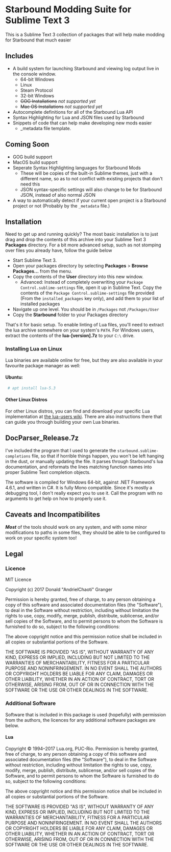 # Starbound Modding Suite for Sublime Text 3
This is a Sublime Text 3 collection of packages that will help make modding for
Starbound that much easier

## Includes
- A build system for launching Starbound and viewing log output live in the console window.
	- 64-bit Windows
	- Linux
	- Steam Protocol
	- 32-bit Windows
	- ~~GOG Installations~~ *not supported yet*
	- ~~Mac OS Installations~~ *not supported yet*
- Autocomplete definitions for all of the Starbound Lua API
- Syntax Highlighting for Lua and JSON files used by Starbound
- Snippets of code that can help make developing new mods easier
	- \_metadata file template.

## Coming Soon
- GOG build support
- MacOS build support
- Seperate Syntax Highlighting languages for Starbound Mods
	- These will be copies of the built-in Sublime themes, just with a different name, so as to not
	conflict with existing projects that don't need this
	- JSON syntax-specific settings will also change to be for Starbound JSON, instead of also normal JSON
- A way to automatically detect if your current open project is a Starbound project or not (Probably by the `_metadata` file.)


## Installation
Need to get up and running quickly? The most basic installation is to just drag and drop the contents of this archive into your Sublime Text 3 **Packages** directory. For a bit more advanced setup, such as not stomping over files you already have, follow the guide below

- Start Sublime Text 3.
- Open your packages directory by selecting **Packages** > **Browse Packages...** from the menu.
- Copy the contents of the **User** directory into this new window.
	- Advanced: Instead of completely overwriting your `Package Control.sublime-settings` file, open it up in Sublime Text. Copy the contents of the `Package Control.sublime-settings` file provided (From the `installed_packages` key only), and add them to your list of installed packages
- Navigate up one level. You should be in `/Packages` not `/Packages/User`
- Copy the **Starbound** folder to your Packages directory

That's it for basic setup. To enable linting of Lua files, you'll need to extract the lua archive somewhere on your system's `PATH`. For Windows users, extract the contents of the **lua-[version].7z** to your `C:\` drive.

### Installing Lua on Linux
Lua binaries are available online for free, but they are also available in your
favourite package manager as well:

#### Ubuntu:
```bash
 # apt install lua-5.3
```

#### Other Linux Distros
For other Linux distros, you can find and download your specific Lua implementation at [the lua-users wiki](http://lua-users.org/wiki/LuaBinaries). There are also instructions there that can guide you through building your own Lua binaries.

## DocParser_Release.7z
I've included the program that I used to generate the `starbound.sublime-completions` file, so that if horrible things happen, you won't be left hanging in the dust, or manually updating the file. It parses through Starbound's lua documentation, and reformats the lines matching function names into proper Sublime Text completion objects.

The software is compiled for Windows 64-bit, against .NET Framework 4.6.1, and written in C#. It is fully Mono compatible. Since it's mostly a debugging tool, I don't really expect you to use it. Call the program with no arguments to get help on how to properly use it.

## Caveats and Incompatibilites
***Most*** of the tools should work on any system, and with some minor modifications to paths in some files, they should be able to be configured to work on your specific system too!

## Legal
### Licence
MIT Licence

Copyright (c) 2017 Donald "AndrielChaoti" Granger

Permission is hereby granted, free of charge, to any person obtaining a copy of this software and associated documentation files (the "Software"), to deal in the Software without restriction, including without limitation the rights to use, copy, modify, merge, publish, distribute, sublicense, and/or sell copies of the Software, and to permit persons to whom the Software is furnished to do so, subject to the following conditions:

The above copyright notice and this permission notice shall be included in all copies or substantial portions of the Software.

THE SOFTWARE IS PROVIDED "AS IS", WITHOUT WARRANTY OF ANY KIND, EXPRESS OR IMPLIED, INCLUDING BUT NOT LIMITED TO THE WARRANTIES OF MERCHANTABILITY, FITNESS FOR A PARTICULAR PURPOSE AND NONINFRINGEMENT. IN NO EVENT SHALL THE AUTHORS OR COPYRIGHT HOLDERS BE LIABLE FOR ANY CLAIM, DAMAGES OR OTHER LIABILITY, WHETHER IN AN ACTION OF CONTRACT, TORT OR OTHERWISE, ARISING FROM, OUT OF OR IN CONNECTION WITH THE SOFTWARE OR THE USE OR OTHER DEALINGS IN THE SOFTWARE.

### Additional Software
Software that is included in this package is used (hopefully) with permission from the authors, the licences for any additional software packages are below.
#### Lua
Copyright © 1994–2017 Lua.org, PUC-Rio.
Permission is hereby granted, free of charge, to any person obtaining a copy of this software and associated documentation files (the "Software"), to deal in the Software without restriction, including without limitation the rights to use, copy, modify, merge, publish, distribute, sublicense, and/or sell copies of the Software, and to permit persons to whom the Software is furnished to do so, subject to the following conditions:

The above copyright notice and this permission notice shall be included in all copies or substantial portions of the Software.

THE SOFTWARE IS PROVIDED "AS IS", WITHOUT WARRANTY OF ANY KIND, EXPRESS OR IMPLIED, INCLUDING BUT NOT LIMITED TO THE WARRANTIES OF MERCHANTABILITY, FITNESS FOR A PARTICULAR PURPOSE AND NONINFRINGEMENT. IN NO EVENT SHALL THE AUTHORS OR COPYRIGHT HOLDERS BE LIABLE FOR ANY CLAIM, DAMAGES OR OTHER LIABILITY, WHETHER IN AN ACTION OF CONTRACT, TORT OR OTHERWISE, ARISING FROM, OUT OF OR IN CONNECTION WITH THE SOFTWARE OR THE USE OR OTHER DEALINGS IN THE SOFTWARE.
